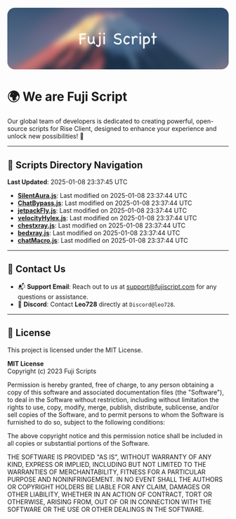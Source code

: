 ![Banner](.github/b.webp)

# 🌍 **We are Fuji Script**

Our global team of developers is dedicated to creating powerful, open-source scripts for Rise Client, designed to enhance your experience and unlock new possibilities! 🌟

---
<!-- SCRIPTS_NAVIGATION_START -->
## 📂 **Scripts Directory Navigation**

**Last Updated**: 2025-01-08 23:37:45 UTC

- **[SilentAura.js](scripts/SilentAura.js)**: Last modified on 2025-01-08 23:37:44 UTC
- **[ChatBypass.js](scripts/ChatBypass.js)**: Last modified on 2025-01-08 23:37:44 UTC
- **[jetpackFly.js](scripts/jetpackFly.js)**: Last modified on 2025-01-08 23:37:44 UTC
- **[velocityHylex.js](scripts/velocityHylex.js)**: Last modified on 2025-01-08 23:37:44 UTC
- **[chestxray.js](scripts/chestxray.js)**: Last modified on 2025-01-08 23:37:44 UTC
- **[bedxray.js](scripts/bedxray.js)**: Last modified on 2025-01-08 23:37:44 UTC
- **[chatMacro.js](scripts/chatMacro.js)**: Last modified on 2025-01-08 23:37:44 UTC

<!-- SCRIPTS_NAVIGATION_END -->

---

## 💬 **Contact Us**  
- 📬 **Support Email**: Reach out to us at [support@fujiscript.com](mailto:support@fujiscript.com) for any questions or assistance.  
- 💬 **Discord**: Contact **Leo728** directly at `Discord@leo728`.

---

## 📜 **License**

This project is licensed under the MIT License.  

**MIT License**  
Copyright (c) 2023 Fuji Scripts  

Permission is hereby granted, free of charge, to any person obtaining a copy of this software and associated documentation files (the "Software"), to deal in the Software without restriction, including without limitation the rights to use, copy, modify, merge, publish, distribute, sublicense, and/or sell copies of the Software, and to permit persons to whom the Software is furnished to do so, subject to the following conditions:  

The above copyright notice and this permission notice shall be included in all copies or substantial portions of the Software.  

THE SOFTWARE IS PROVIDED "AS IS", WITHOUT WARRANTY OF ANY KIND, EXPRESS OR IMPLIED, INCLUDING BUT NOT LIMITED TO THE WARRANTIES OF MERCHANTABILITY, FITNESS FOR A PARTICULAR PURPOSE AND NONINFRINGEMENT. IN NO EVENT SHALL THE AUTHORS OR COPYRIGHT HOLDERS BE LIABLE FOR ANY CLAIM, DAMAGES OR OTHER LIABILITY, WHETHER IN AN ACTION OF CONTRACT, TORT OR OTHERWISE, ARISING FROM, OUT OF OR IN CONNECTION WITH THE SOFTWARE OR THE USE OR OTHER DEALINGS IN THE SOFTWARE.  
